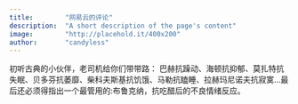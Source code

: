 ```yaml
---
title:        "网易云的评论"
description:  "A short description of the page's content"
image:        "http://placehold.it/400x200"
author:       "candyless"
---
```


初听古典的小伙伴，老司机给你们带带路：
 巴赫抗躁动、海顿抗抑郁、莫扎特抗失眠、贝多芬抗萎靡、柴科夫斯基抗饥饿、马勒抗瞌睡、拉赫玛尼诺夫抗寂寞...最后还必须得指出一个最管用的:布鲁克纳，抗吃醋后的不良情绪反应。
